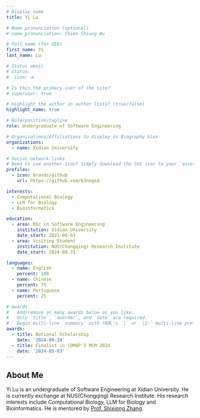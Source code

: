 ```yaml
---
# Display name
title: Yi Lu

# Name pronunciation (optional)
# name_pronunciation: Chien Shiung Wu

# Full name (for SEO)
first_name: Yi  
last_name: Lu

# Status emoji
# status:
#  icon: ☕️

# Is this the primary user of the site?
# superuser: true

# Highlight the author in author lists? (true/false)
highlight_name: true

# Role/position/tagline
role: Undergraduate of Software Engineering

# Organizations/Affiliations to display in Biography blox
organizations:
  - name: Xidian University

# Social network links
# Need to use another icon? Simply download the SVG icon to your `assets/media/icons/` folder.
profiles:
  - icon: brands/github
    url: https://github.com/k3nngxd

interests:
  - Computational Biology  
  - LLM for Biology
  - Bioinformatics

education:
  - area: BSc in Software Engineering
    institution: Xidian University
    date_start: 2021-09-03
  - area: Visiting Student
    institution: NUS(Chongqing) Research Institute
    date_start: 2024-08-31

languages:
  - name: English
    percent: 100
  - name: Chinese
    percent: 75
  - name: Portuguese
    percent: 25

# Awards.
#   Add/remove as many awards below as you like.
#   Only `title`, `awarder`, and `date` are required.
#   Begin multi-line `summary` with YAML's `|` or `|2-` multi-line prefix and indent 2 spaces below.
awards:
  - title: National Scholarship
    date: '2024-09-28'
  - title: Finalist in COMAP'S MCM 2024
    date: '2024-05-03'
---
```


## About Me

Yi Lu is an undergraduate of Software Engineering at Xidian University. He is currently exchange at NUS(Chongqing) Research Institute. His research interests include Computational Biology, LLM for Biology and Bioinformatics. He is mentored by [Prof. Shixiong Zhang](https://alexzsx.github.io/homepage/).
